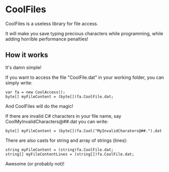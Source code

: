# CoolFiles

CoolFiles is a useless library for file access.

It will make you save typing precious characters while programming, while adding horrible performance penalties!

## How it works

It's damn simple!

If you want to access the file "CoolFile.dat" in your working folder, you can simply write:

    var fa = new CoolAccess();
    byte[] myFileContent = (byte[])fa.CoolFile.dat;
    
And CoolFiles will do the magic!

If there are invalid C# characters in your file name, say CoolMyInvalidCharacters@##.dat you can write:

    byte[] myFileContent = (byte[])fa.Cool("MyInvalidCharaters@##.").dat

There are also casts for string and array of strings (lines):

    string myFileContent = (string)fa.CoolFile.dat;
    string[] myFileContentLines = (string[])fa.CoolFile.dat;

Awesome (or probably not)!
